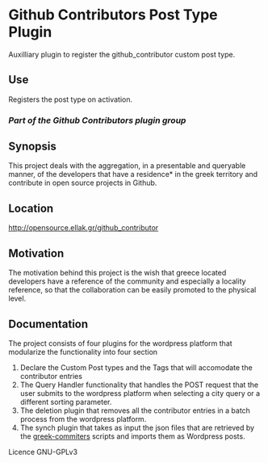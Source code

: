 # Github Contributors Post Type Plugin

Auxilliary plugin to register the github_contributor custom post type.

## Use
Registers the post type on activation.

### _Part of the Github Contributors plugin group_

## Synopsis
This project deals with the aggregation, in a presentable and queryable manner, of the developers that have a residence* in the greek territory and contribute in open source projects in Github.

## Location
http://opensource.ellak.gr/github_contributor

## Motivation
The motivation behind this project is the wish that greece located developers have a reference of the community and especially a locality reference, so that the collaboration can be easily promoted to the physical level.

## Documentation
The project consists of four plugins for the wordpress platform that modularize the functionality into four section
1. Declare the Custom Post types and the Tags that will accomodate the contributor entries
2. The Query Handler functionality that handles the POST request that the user submits to the wordpress platform when selecting a city query or a different sorting parameter.
3. The deletion plugin that removes all the contributor entries in a batch process from the wordpress platform.
4. The synch plugin that takes as input the json files that are retrieved by the <a href="https://github.com/eellak/greek-commiters">greek-commiters</a> scripts and imports them as Wordpress posts.

Licence
GNU-GPLv3
